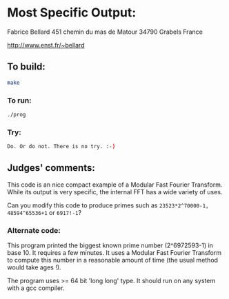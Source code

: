 # Most Specific Output:

Fabrice Bellard
451 chemin du mas de Matour
34790 Grabels
France

http://www.enst.fr/~bellard

## To build:

```sh
make
```

### To run:

```sh
./prog
```

### Try:

```sh
Do. Or do not. There is no try. :-)
```

## Judges' comments:

This code is an nice compact example of a Modular Fast Fourier Transform.
While its output is very specific, the internal FFT has a wide variety
of uses.

Can you modify this code to produce primes such as `23523*2^70000-1,
48594^65536+1` or `6917!-1`?

### Alternate code:

This program printed the biggest known prime number (2^6972593-1)
in base 10. It requires a few minutes. It uses a Modular Fast
Fourier Transform to compute this number in a reasonable amount
of time (the usual method would take ages !).

The program uses >= 64 bit 'long long' type. It should run on any
system with a gcc compiler.
